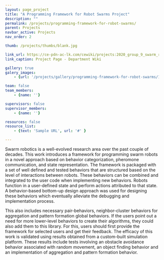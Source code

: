 ```yaml
---
layout: page_project
title: "A Programming Framework for Robot Swarms Project"
description: ""
permalink: /projects/programming-framework-for-robot-swarms/
parent: Projects
navbar_active: Projects
nav_order: 2

thumb: /projects/thumbs/blank.jpg

link_url: https://ce-pdn-ac-lk.com/cewiki/projects:2020_group_9_swarm_robotics
link_caption: Project Page - Department Wiki

gallery: true
galery_images:
    - {url: '/projects/gallery/programming-framework-for-robot-swarms/1.png', caption: 'Coloured object identification and reaching concensus'}

team: false
team_members:
    - {name: ''}

supervisors: false
supervisor_members:
    - {name: ''}

resources: false
resource_list:
    - {text: 'Sample URL', url: '#' }

---
```


Swarm robotics is a well-evolved research area over the past couple of decades. This work introduces a framework for programming swarm robots in a novel approach based on behavior categorization, pheromone communication, and state representation. The framework is packaged with a set of well defined and tested behaviors that are structured based on the level of interactions between robots. These behaviors can be combined and integrated to the user code when implementing new behaviors. Robots function in a user-defined state and perform actions attributed to that state. A behavior-based bottom-up design approach was used for designing these behaviors which eventually alleviate the debugging and implementation process.

This also includes necessary pair-behaviors, neighbor-cluster behaviors for aggregation and pattern formation global behaviors. If the users point out a need for more lower-level behaviors to create their algorithms, they could also add them to this library. For this, users should first provide the framework for selected users and get their feedback.
The efficacy of this work is validated using results obtained from a custom-built simulation platform. These results include tests involving an obstacle avoidance behavior associated with random movement, an object finding behavior and an implementation of aggregation and pattern formation behavior.
